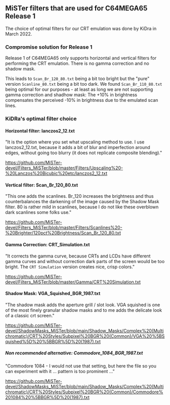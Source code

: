 ## MiSTer filters that are used for C64MEGA65 Release 1

The choice of optimal filters for our CRT emulation was done by KiDra
in March 2022.

### Compromise solution for Release 1

Release 1 of C64MEGA65 only supports horizontal and vertical filters for
performing the CRT emulation. There is no gamma correction and no shadow mask.

This leads to `Scan_Br_120_80.txt` being a bit too bright but the "pure"
version `Scanline_80.txt` being a bit too dark. We found `Scan_Br_110_80.txt`
being optimal for our purposes - at least as long we are not supporting
gamma correction and shadhow mask: The +10% in brightness compensates the
perceived -10% in brightness due to the emulated scan lines.

### KiDRa's optimal filter choice

#### Horizontal filter: lanczos2_12.txt

"It is the option where you set what upscaling method to use.
I use lanczos2_12.txt, because it adds a bit of blur and imperfection around
edges, without going too blurry (it does not replicate composite blending)."

https://github.com/MiSTer-devel/Filters_MiSTer/blob/master/Filters/Upscaling%20-%20Lanczos%20Bicubic%20etc/lanczos2_12.txt

#### Vertical filter: Scan_Br_120_80.txt

"This one adds the scanlines. Br_120 increases the brightness and thus
counterbalances the darkening of the image caused by the Shadow Mask filter.
80 is rather mild in scanlines, because I do not like these overblown dark
scanlines some folks use."

https://github.com/MiSTer-devel/Filters_MiSTer/blob/master/Filters/Scanlines%20-%20Brighter/120pct%20Brightness/Scan_Br_120_80.txt

#### Gamma Correction: CRT_Simulation.txt

"It corrects the gamma curve, because CRTs and LCDs have different gamma
curves and without correction dark parts of the screen would be too bright.
The `CRT Simulation` version creates nice, crisp colors."

https://github.com/MiSTer-devel/Filters_MiSTer/blob/master/Gamma/CRT%20Simulation.txt

#### Shadow Mask: VGA_Squished_BGR_1987.txt

"The shadow mask adds the aperture grill / slot look. VGA squished is one of
the most finely granular shadow masks and to me adds the delicate look of a
classic crt screen."

https://github.com/MiSTer-devel/ShadowMasks_MiSTer/blob/main/Shadow_Masks/Complex%20(Multichromatic)/CRT%20Styles/Subpixel%20BGR%20(Common)/VGA%20%5BSquished%5D%20%5BBGR%5D%20(1987).txt

##### Non recommended alternative: Commodore_1084_BGR_1987.txt

"Commodore 1084 - I would not use that setting, but here the file so you can
experiment with it ... pattern is too prominent ..."

https://github.com/MiSTer-devel/ShadowMasks_MiSTer/blob/main/Shadow_Masks/Complex%20(Multichromatic)/CRT%20Styles/Subpixel%20BGR%20(Common)/Commodore%201084%20%5BBGR%5D%20(1987).txt

